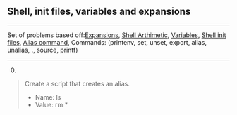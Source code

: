 ## Shell, init files, variables and expansions

***
Set of problems based off:[Expansions](http://linuxcommand.org/lc3_lts0080.php), [Shell Arthimetic](https://www.gnu.org/software/bash/manual/html_node/Shell-Arithmetic.html), [Variables](http://tldp.org/LDP/Bash-Beginners-Guide/html/sect_03_02.html), [Shell init files](http://tldp.org/LDP/Bash-Beginners-Guide/html/sect_03_01.html), [Alias command](http://www.linfo.org/alias.html), Commands: (printenv, set, unset, export, alias, unalias, ., source, printf) 
***
0. <o>
> Create a script that creates an alias.
> * Name: ls
> * Value: rm *
